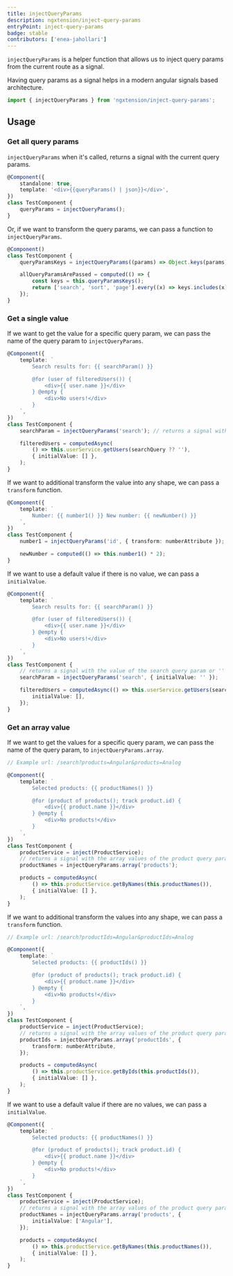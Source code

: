 ```yaml
---
title: injectQueryParams
description: ngxtension/inject-query-params
entryPoint: inject-query-params
badge: stable
contributors: ['enea-jahollari']
---
```


`injectQueryParams` is a helper function that allows us to inject query params from the current route as a signal.

Having query params as a signal helps in a modern angular signals based architecture.

```ts
import { injectQueryParams } from 'ngxtension/inject-query-params';
```

## Usage

### Get all query params

`injectQueryParams` when it's called, returns a signal with the current query params.

```ts
@Component({
	standalone: true,
	template: '<div>{{queryParams() | json}}</div>',
})
class TestComponent {
	queryParams = injectQueryParams();
}
```

Or, if we want to transform the query params, we can pass a function to `injectQueryParams`.

```ts
@Component()
class TestComponent {
	queryParamsKeys = injectQueryParams((params) => Object.keys(params)); // returns a signal with the keys of the query params

	allQueryParamsArePassed = computed(() => {
		const keys = this.queryParamsKeys();
		return ['search', 'sort', 'page'].every((x) => keys.includes(x));
	});
}
```

### Get a single value

If we want to get the value for a specific query param, we can pass the name of the query param to `injectQueryParams`.

```ts
@Component({
	template: `
		Search results for: {{ searchParam() }}

		@for (user of filteredUsers()) {
			<div>{{ user.name }}</div>
		} @empty {
			<div>No users!</div>
		}
	`,
})
class TestComponent {
	searchParam = injectQueryParams('search'); // returns a signal with the value of the search query param

	filteredUsers = computedAsync(
		() => this.userService.getUsers(searchQuery ?? ''),
		{ initialValue: [] },
	);
}
```

If we want to additional transform the value into any shape, we can pass a `transform` function.

```ts
@Component({
	template: `
		Number: {{ number1() }} New number: {{ newNumber() }}
	`,
})
class TestComponent {
	number1 = injectQueryParams('id', { transform: numberAttribute }); // returns a signal with the value of the search query param

	newNumber = computed(() => this.number1() * 2);
}
```

If we want to use a default value if there is no value, we can pass a `initialValue`.

```ts
@Component({
	template: `
		Search results for: {{ searchParam() }}

		@for (user of filteredUsers()) {
			<div>{{ user.name }}</div>
		} @empty {
			<div>No users!</div>
		}
	`,
})
class TestComponent {
	// returns a signal with the value of the search query param or '' if not provided.
	searchParam = injectQueryParams('search', { initialValue: '' });

	filteredUsers = computedAsync(() => this.userService.getUsers(searchQuery), {
		initialValue: [],
	});
}
```

### Get an array value

If we want to get the values for a specific query param, we can pass the name of the query param, to `injectQueryParams.array`.

```ts
// Example url: /search?products=Angular&products=Analog

@Component({
	template: `
		Selected products: {{ productNames() }}

		@for (product of products(); track product.id) {
			<div>{{ product.name }}</div>
		} @empty {
			<div>No products!</div>
		}
	`,
})
class TestComponent {
	productService = inject(ProductService);
	// returns a signal with the array values of the product query param
	productNames = injectQueryParams.array('products');

	products = computedAsync(
		() => this.productService.getByNames(this.productNames()),
		{ initialValue: [] },
	);
}
```

If we want to additional transform the values into any shape, we can pass a `transform` function.

```ts
// Example url: /search?productIds=Angular&productIds=Analog

@Component({
	template: `
		Selected products: {{ productIds() }}

		@for (product of products(); track product.id) {
			<div>{{ product.name }}</div>
		} @empty {
			<div>No products!</div>
		}
	`,
})
class TestComponent {
	productService = inject(ProductService);
	// returns a signal with the array values of the product query param and transform each value
	productIds = injectQueryParams.array('productIds', {
		transform: numberAttribute,
	});

	products = computedAsync(
		() => this.productService.getByIds(this.productIds()),
		{ initialValue: [] },
	);
}
```

If we want to use a default value if there are no values, we can pass a `initialValue`.

```ts
@Component({
	template: `
		Selected products: {{ productNames() }}

		@for (product of products(); track product.id) {
			<div>{{ product.name }}</div>
		} @empty {
			<div>No products!</div>
		}
	`,
})
class TestComponent {
	productService = inject(ProductService);
	// returns a signal with the array values of the product query param or 'Angular' if the user provides none
	productNames = injectQueryParams.array('products', {
		initialValue: ['Angular'],
	});

	products = computedAsync(
		() => this.productService.getByNames(this.productNames()),
		{ initialValue: [] },
	);
}
```
